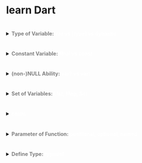 # learn Dart

<details>
  <summary><h4 style="color: white; display: inline-block;"><span style="color: grey;">Type of Variable: </span>var vs [type] vs dynamic</h4></summary>
  <div style="background-color: #E2EADD; padding: 10px; color: black">
  
변수의 타입을 지정한다.(값은 재할당 가능한 것이 default다.)
  
1. var: 알아서 추론한다. 한번 추론 된 타입은 변하지 않는다.
2. String, int, double, boolean, ... : 하나 지정한다. 타입은 변하지 않는다. 
3. dynamic: 타입이 변경 될 수 있다. 즉, 다른 타입의 값이 재할당 될 수 있다.

기본적으로 타입을 지정해서 쓰고, 필요에 따라 dynamic을 쓰도록 하자. var같은건 쓸 일이 있을까?

> Ref: youtube 코드팩토리' [무료 프로그래밍 강의] 1시간만에 끝내는 Dart언어 기본기 https://www.youtube.com/watch?v=3Ck42C2ZCb8

  </div>
</details>

<details>
  <summary><h4 style="color: white; display: inline-block;"><span style="color: grey;">Constant Variable: </span>final vs const</h4></summary>
  <div style="background-color: #E2EADD; padding: 10px; color: black">
  
상수인 변수를 선언한다.

그러나,

1. final 변수에는 build-time, run-time에 결정되는 값을 할당 할 수 있다.
2. const 변수에는 build-time에 결정되는 값을 할당 할 수 있다. run-time에 결정되는 값을 할당 할 수 없다.

<pre style="padding-top: 0;"><code style="color: white;">
const now = Datetime.now(); // error
</code></pre>

> Ref: youtube 코드팩토리' [무료 프로그래밍 강의] 1시간만에 끝내는 Dart언어 기본기 https://www.youtube.com/watch?v=3Ck42C2ZCb8

  </div>
</details>

<details>
  <summary><h4 style="color: white; display: inline-block;"><span style="color: grey;">(non-)NULL Ability: </span>var? vs var!</h4></summary>
  <div style="background-color: #E2EADD; padding: 10px; color: black">
  
nullability 여부에 Javascript 보다 깐깐하다.

1. var?: null 가능

<pre style="padding-top: 0;"><code style="color: white;">
String name? = 'sangyeon';
name = null; // fine 
</code></pre>

2. var!: null 불가능

> Ref: youtube 코드팩토리' [무료 프로그래밍 강의] 1시간만에 끝내는 Dart언어 기본기 https://www.youtube.com/watch?v=3Ck42C2ZCb8

  </div>
</details>

<details>
  <summary><h4 style="color: white; display: inline-block;"><span style="color: grey;">Set of Variables: </span>List, Map, Set</h4></summary>
  <div style="background-color: #E2EADD; padding: 10px; color: black">
  
1. List\<Type>
2. Map\<key-type, value-type>
3. Set\<Type> : List랑 똑같은데, 중복 제거 해 준다.

> Ref: youtube 코드팩토리' [무료 프로그래밍 강의] 1시간만에 끝내는 Dart언어 기본기 https://www.youtube.com/watch?v=3Ck42C2ZCb8

  </div>
</details>

<details>
  <summary><h4 style="color: white; display: inline-block;"><span style="color: grey;"></span>enum</h4></summary>
  <div style="background-color: #E2EADD; padding: 10px; color: black">
  
  
<pre style="padding-top: 0;"><code style="color: white;">
enum Status {
  approved,
  pending,
  rejected,
}

void main() {
Status status = Status.approved;

if (status == Status.approved) {
print('승인');
} else if (status == Status.pending) {
print('대기');
} else {
print('거절');
}
}
</code></pre>

> Ref: youtube 코드팩토리' [무료 프로그래밍 강의] 1시간만에 끝내는 Dart언어 기본기 https://www.youtube.com/watch?v=3Ck42C2ZCb8

  </div>
</details>

<details>
  <summary><h4 style="color: white; display: inline-block;"><span style="color: grey;">Parameter of Function: </span>positional, optional, named</h4></summary>
  <div style="background-color: #E2EADD; padding: 10px; color: black">
  
1. positional
    : 순서대로 드간다.

2. optional
<pre style="padding-top: 0;"><code style="color: white;">
  addNumbers(int x, [int y = 0]) {
    return x + y;
  }

print(addNumbers(30)); // 30, no error occurred
</code></pre>

3. named

<pre style="padding-top: 0;"><code style="color: white;">
  int addNumbers({
    required int x,
    required int y,
    int z = 5, // optional
  }) {
    return x + y + z;
  }

  print(addNumbers(y: 30, x: 10));  // 45
</code></pre>

> Ref: youtube 코드팩토리' [무료 프로그래밍 강의] 1시간만에 끝내는 Dart언어 기본기 https://www.youtube.com/watch?v=3Ck42C2ZCb8

  </div>
</details>

<details>
  <summary><h4 style="color: white; display: inline-block;"><span style="color: grey;">Define Type: </span>typedef</h4></summary>
  <div style="background-color: #E2EADD; padding: 10px; color: black">
  
<pre style="padding-top: 0;"><code style="color: white;">
void main() {
  final int result = calc(5, 10, 20, add);

print(result); // 35
}

typedef Operation = int Function(int x, int y, int z);

int add(int x, int y, int z) => x + y + z;
int subtract(int x, int y, int z) => x - y - z;

// 이 부분의 표현력의 핵심
// 또한 operation 부분의 타입을 지정하지 않으면 리턴 타입이 dynamic하게 된다. run-time에 오류 가능성 있음.
int calc(int x, int y, int z, Operation operation) => operation(x, y, z);
</code></pre>

> Ref: youtube 코드팩토리' [무료 프로그래밍 강의] 1시간만에 끝내는 Dart언어 기본기 https://www.youtube.com/watch?v=3Ck42C2ZCb8

  </div>
</details>
